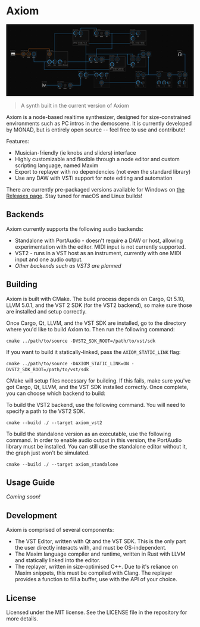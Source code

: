 # Axiom

![A basic sine-wave synth](axiom.png)

> A synth built in the current version of Axiom

Axiom is a node-based realtime synthesizer, designed for size-constrained environments such as PC intros in the demoscene. It is currently developed by MONAD, but is entirely open source -- feel free to use and contribute!

Features:

 - Musician-friendly (ie knobs and sliders) interface
 - Highly customizable and flexible through a node editor and custom scripting language, named Maxim
 - Export to replayer with no dependencies (not even the standard library)
 - Use any DAW with VSTi support for note editing and automation

There are currently pre-packaged versions available for Windows on [the Releases page](https://github.com/monadgroup/axiom/releases). Stay tuned for macOS and Linux builds!

## Backends

Axiom currently supports the following audio backends:

 - Standalone with PortAudio - doesn't require a DAW or host, allowing experimentation with the editor. MIDI input is not currently supported.
 - VST2 - runs in a VST host as an instrument, currently with one MIDI input and one audio output.
 - _Other backends such as VST3 are planned_

## Building

Axiom is built with CMake. The build process depends on Cargo, Qt 5.10, LLVM 5.0.1, and the VST 2 SDK (for the VST2 backend), so make sure those are installed and setup correctly.

Once Cargo, Qt, LLVM, and the VST SDK are installed, go to the directory where you'd like to build Axiom to. Then run the following command:

```
cmake ../path/to/source -DVST2_SDK_ROOT=/path/to/vst/sdk
```

If you want to build it statically-linked, pass the `AXIOM_STATIC_LINK` flag:

```
cmake ../path/to/source -DAXIOM_STATIC_LINK=ON -DVST2_SDK_ROOT=/path/to/vst/sdk
```

CMake will setup files necessary for building. If this fails, make sure you've got Cargo, Qt, LLVM, and the VST SDK installed correctly. Once complete, you can choose which backend to build:

To build the VST2 backend, use the following command. You will need to specify a path to the VST2 SDK.

```
cmake --build ./ --target axiom_vst2
```

To build the standalone version as an executable, use the following command. In order to enable audio output in this version, the PortAudio library must be installed. You can still use the standalone editor without it, the graph just won't be simulated.

```
cmake --build ./ --target axiom_standalone
```

## Usage Guide

*Coming soon!*

## Development

Axiom is comprised of several components:

 - The VST Editor, written with Qt and the VST SDK. This is the only part the user directly interacts with, and must be
   OS-independent. 
 - The Maxim language compiler and runtime, written in Rust with LLVM and statically linked into the editor.
 - The replayer, written in size-optimised C++. Due to it's reliance on Maxim snippets, this must be compiled with
   Clang. The replayer provides a function to fill a buffer, use with the API of your choice.

## License

Licensed under the MIT license. See the LICENSE file in the repository for more details.
